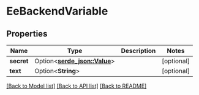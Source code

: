 # EeBackendVariable

## Properties

Name | Type | Description | Notes
------------ | ------------- | ------------- | -------------
**secret** | Option<[**serde_json::Value**](.md)> |  | [optional]
**text** | Option<**String**> |  | [optional]

[[Back to Model list]](../README.md#documentation-for-models) [[Back to API list]](../README.md#documentation-for-api-endpoints) [[Back to README]](../README.md)


